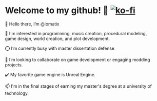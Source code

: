 # Welcome to my github! 🐉 [![ko-fi](https://ko-fi.com/img/githubbutton_sm.svg)](https://ko-fi.com/E1E7SI4QE)


 👋 Hello there, I’m @iomatix
 
 👀 I'm interested in programming, music creation, procedural modeling, game design, world creation, and plot development.
 
 ⭕ I’m currently busy with master dissertation defense.
 
 💞️ I’m looking to collaborate on game development or engaging modding projects.
 
 ✔️ My favorite game engine is Unreal Engine.
 
 📫 I'm in the final stages of earning my master's degree at a university of technology.
